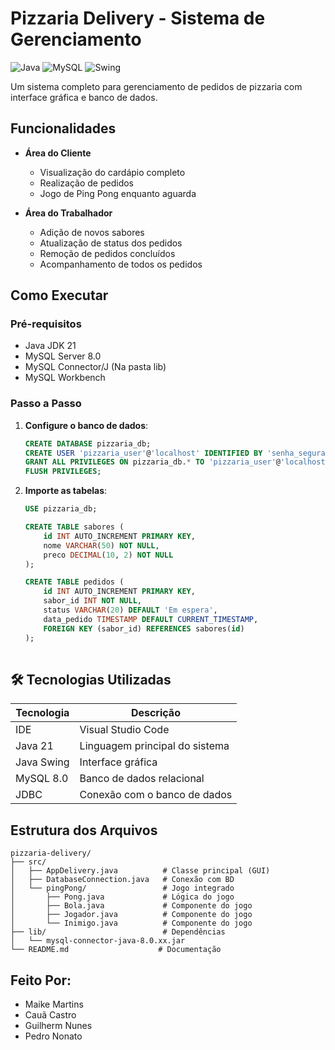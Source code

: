 # Pizzaria Delivery - Sistema de Gerenciamento

![Java](https://img.shields.io/badge/Java-21-orange)
![MySQL](https://img.shields.io/badge/MySQL-8.0-blue)
![Swing](https://img.shields.io/badge/Java%20Swing-GUI-yellowgreen)

Um sistema completo para gerenciamento de pedidos de pizzaria com interface gráfica e banco de dados.

## Funcionalidades

- **Área do Cliente**
  - Visualização do cardápio completo
  - Realização de pedidos
  - Jogo de Ping Pong enquanto aguarda

- **Área do Trabalhador**
  - Adição de novos sabores
  - Atualização de status dos pedidos
  - Remoção de pedidos concluídos
  - Acompanhamento de todos os pedidos

## Como Executar

### Pré-requisitos
- Java JDK 21
- MySQL Server 8.0
- MySQL Connector/J (Na pasta lib)
- MySQL Workbench

### Passo a Passo
1. **Configure o banco de dados**:
   ```sql
   CREATE DATABASE pizzaria_db;
   CREATE USER 'pizzaria_user'@'localhost' IDENTIFIED BY 'senha_segura';
   GRANT ALL PRIVILEGES ON pizzaria_db.* TO 'pizzaria_user'@'localhost';
   FLUSH PRIVILEGES;
2. **Importe as tabelas**:
   ```sql
   USE pizzaria_db;
   
   CREATE TABLE sabores (
       id INT AUTO_INCREMENT PRIMARY KEY,
       nome VARCHAR(50) NOT NULL,
       preco DECIMAL(10, 2) NOT NULL
   );
   
   CREATE TABLE pedidos (
       id INT AUTO_INCREMENT PRIMARY KEY,
       sabor_id INT NOT NULL,
       status VARCHAR(20) DEFAULT 'Em espera',
       data_pedido TIMESTAMP DEFAULT CURRENT_TIMESTAMP,
       FOREIGN KEY (sabor_id) REFERENCES sabores(id)
   );
  
   ```

## 🛠 Tecnologias Utilizadas

| Tecnologia        | Descrição                         |
|-------------------|-----------------------------------|
| IDE               | Visual Studio Code                |
| Java 21           | Linguagem principal do sistema    |
| Java Swing        | Interface gráfica                 |
| MySQL 8.0         | Banco de dados relacional         |
| JDBC              | Conexão com o banco de dados      |

## Estrutura dos Arquivos

```plaintext
pizzaria-delivery/
├── src/
│   ├── AppDelivery.java          # Classe principal (GUI)
│   ├── DatabaseConnection.java   # Conexão com BD
│   └── pingPong/                 # Jogo integrado
│       ├── Pong.java             # Lógica do jogo
│       ├── Bola.java             # Componente do jogo
│       ├── Jogador.java          # Componente do jogo
│       └── Inimigo.java          # Componente do jogo
├── lib/                          # Dependências
│   └── mysql-connector-java-8.0.xx.jar
└── README.md                    # Documentação
```

## Feito Por:
- Maike Martins
- Cauã Castro
- Guilherm Nunes
- Pedro Nonato
